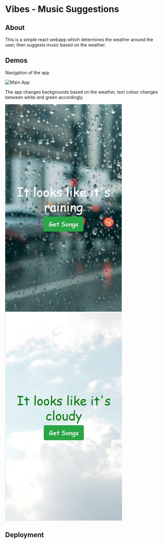 # Vibes - Music Suggestions

## About
This is a simple react webapp which determines the weather around the user, then suggests music based on the weather. 

## Demos
Navigation of the app

![Main App](demo/MainDemo.gif)

The app changes backgrounds based on the weather, text colour changes between white and green accordingly.

![Rainy Demo](demo/demo-rain.JPG) ![Cloudy Demo](demo/demo-cloudy.JPG)


## Deployment

